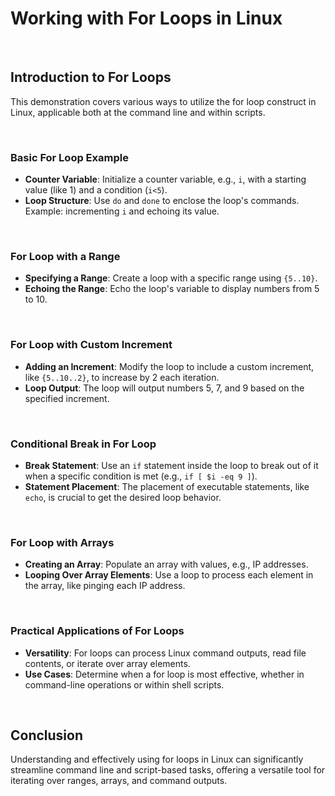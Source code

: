 # Working with For Loops in Linux

<br>

## Introduction to For Loops

This demonstration covers various ways to utilize the for loop construct in Linux, applicable both at the command line and within scripts.

<br>

### Basic For Loop Example

- **Counter Variable**: Initialize a counter variable, e.g., `i`, with a starting value (like 1) and a condition (`i<5`).
- **Loop Structure**: Use `do` and `done` to enclose the loop's commands. Example: incrementing `i` and echoing its value.

<br>

### For Loop with a Range

- **Specifying a Range**: Create a loop with a specific range using `{5..10}`.
- **Echoing the Range**: Echo the loop's variable to display numbers from 5 to 10.

<br>

### For Loop with Custom Increment

- **Adding an Increment**: Modify the loop to include a custom increment, like `{5..10..2}`, to increase by 2 each iteration.
- **Loop Output**: The loop will output numbers 5, 7, and 9 based on the specified increment.

<br>

### Conditional Break in For Loop

- **Break Statement**: Use an `if` statement inside the loop to break out of it when a specific condition is met (e.g., `if [ $i -eq 9 ]`).
- **Statement Placement**: The placement of executable statements, like `echo`, is crucial to get the desired loop behavior.

<br>

### For Loop with Arrays

- **Creating an Array**: Populate an array with values, e.g., IP addresses.
- **Looping Over Array Elements**: Use a loop to process each element in the array, like pinging each IP address.

<br>

### Practical Applications of For Loops

- **Versatility**: For loops can process Linux command outputs, read file contents, or iterate over array elements.
- **Use Cases**: Determine when a for loop is most effective, whether in command-line operations or within shell scripts.

<br>

## Conclusion

Understanding and effectively using for loops in Linux can significantly streamline command line and script-based tasks, offering a versatile tool for iterating over ranges, arrays, and command outputs.

